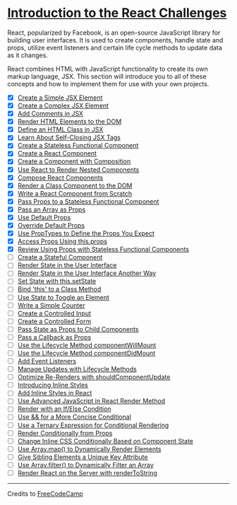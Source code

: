 # [Introduction to the React Challenges](https://learn.freecodecamp.org/front-end-libraries/react)

React, popularized by Facebook, is an open-source JavaScript library for building user interfaces. It is used to create components, handle state and props, utilize event listeners and certain life cycle methods to update data as it changes.

React combines HTML with JavaScript functionality to create its own markup language, JSX. This section will introduce you to all of these concepts and how to implement them for use with your own projects.

- [x] [Create a Simple JSX Element](01-create-a-simple-jsx-element.md)
- [x] [Create a Complex JSX Element](02-create-a-complex-jsx-element.md)
- [x] [Add Comments in JSX](03-add-comments-in-jsx.md)
- [x] [Render HTML Elements to the DOM](04-render-html-elements-to-the-dom.md)
- [x] [Define an HTML Class in JSX](05-define-an-html-class-in-jsx.md)
- [x] [Learn About Self-Closing JSX Tags](06-learn-about-self-closing-jsx-tags.md)
- [x] [Create a Stateless Functional Component](07-create-a-stateless-functional-component.md)
- [x] [Create a React Component](08-create-a-react-component.md)
- [x] [Create a Component with Composition](09-create-a-component-with-composition.md)
- [x] [Use React to Render Nested Components](10-use-react-to-render-nested-components.md)
- [x] [Compose React Components](11-compose-react-components.md)
- [x] [Render a Class Component to the DOM](12-render-a-class-component-to-the-dom.md)
- [x] [Write a React Component from Scratch](13-write-a-react-component-from-scratch.md)
- [x] [Pass Props to a Stateless Functional Component](14-pass-props-to-a-stateless-functional-component.md)
- [x] [Pass an Array as Props](15-pass-an-array-as-props.md)
- [x] [Use Default Props](16-use-default-props.md)
- [x] [Override Default Props](17-override-default-props.md)
- [x] [Use PropTypes to Define the Props You Expect](18-use-proptypes-to-define-the-props-you-expect.md)
- [x] [Access Props Using this.props](19-access-props-using-this-props.md)
- [x] [Review Using Props with Stateless Functional Components](20-review-using-props-with-stateless-functional-components.md)
- [ ] [Create a Stateful Component](21-create-a-stateful-component.md)
- [ ] [Render State in the User Interface](22-render-state-in-the-user-interface.md)
- [ ] [Render State in the User Interface Another Way]()
- [ ] [Set State with this.setState]()
- [ ] [Bind 'this' to a Class Method]()
- [ ] [Use State to Toggle an Element]()
- [ ] [Write a Simple Counter]()
- [ ] [Create a Controlled Input]()
- [ ] [Create a Controlled Form]()
- [ ] [Pass State as Props to Child Components]()
- [ ] [Pass a Callback as Props]()
- [ ] [Use the Lifecycle Method componentWillMount]()
- [ ] [Use the Lifecycle Method componentDidMount]()
- [ ] [Add Event Listeners]()
- [ ] [Manage Updates with Lifecycle Methods]()
- [ ] [Optimize Re-Renders with shouldComponentUpdate]()
- [ ] [Introducing Inline Styles]()
- [ ] [Add Inline Styles in React]()
- [ ] [Use Advanced JavaScript in React Render Method]()
- [ ] [Render with an If/Else Condition]()
- [ ] [Use && for a More Concise Conditional]()
- [ ] [Use a Ternary Expression for Conditional Rendering]()
- [ ] [Render Conditionally from Props]()
- [ ] [Change Inline CSS Conditionally Based on Component State]()
- [ ] [Use Array.map() to Dynamically Render Elements]()
- [ ] [Give Sibling Elements a Unique Key Attribute]()
- [ ] [Use Array.filter() to Dynamically Filter an Array]()
- [ ] [Render React on the Server with renderToString]()

---

Credits to [FreeCodeCamp](https://www.freecodecamp.org/)
